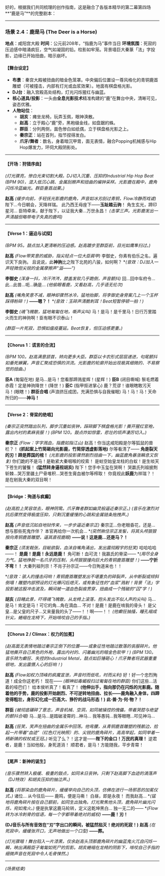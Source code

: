 好的，根据我们共同梳理的创作指南，这是融合了各版本精华的第二幕第四场**“鹿是马”**的完整剧本：

---

### **场景 2.4：鹿是马 (The Deer is a Horse)**

**地点**：咸阳宫大殿
**时间**：公元前208年，“指鹿为马”事件当日
**环境氛围**：死寂的压迫感中暗涌疯狂，空气如凝固的铅。柱影如牢笼。背景墙巨大秦篆「法」字投影，边缘已开始扭曲，暗示崩坏。

#### **【舞台设定】**
*   **布景**：秦宫大殿被扭曲的暗金色笼罩。中央偏后位置设一尊风格化的青铜鹿首雕塑（可被撞击，内部有灯光或血浆效果）。地面有棋盘格光影。
*   **DJ台**：融入宫殿高处结构，灯光闪烁猩红与幽蓝。
*   **核心道具/投影**：一头由**全息光影技术**精准构建的“鹿”在舞台中央，清晰可见，姿态优雅。
*   **人物站位**：
    *   **胡亥**：瘫坐龙椅，玩弄玉佩，眼神涣散。
    *   **赵高**：立于殿心“鹿”旁，黑袍缀金线，如盘踞的蛛。
    *   **群臣**：分列两侧，面色惨白如纸偶，立于棋盘格光影之上。
    *   **秦宗正**：站在首列，指节捏得发白。
    *   **爪牙/舞者**：数名，身着暗沉甲胄，面无表情，融合Popping机械感与Hip Hop爆发力，环伺大殿阴影处。

---

#### **【开场：狩猎序曲】**
*(灯光骤亮，惨白光束切割大殿。DJ切入沉重、压抑的Industrial Hip Hop Beat (BPM 90)，混入低沉心跳、金属刮擦声和扭曲的编钟采样。光影鹿在殿中，鹿角闪烁冷蓝幽光。群臣垂首战栗。)*

**赵高**
*(缓步向前，手轻抚光影鹿的鹿角，声音如冰刃刮过青铜，Flow冷静而戏谑)*
陛下…今日朝会，天降祥瑞。
此乃西王母座下——**玉趾踏云驹**！
角生玄光，蹄印星河…
臣特牵来，献于陛下，以证我大秦…万世永昌！
*(击掌三声。光影鹿发出一声清越但略带电子失真的鹿鸣)*

---

#### **【Verse 1：逼迫与试探】**
*(BPM 95。鼓点加入更清晰的压迫感。赵高踱步至群臣前，目光如鹰隼扫过。)*

**赵高**
*(Flow带笑意的威胁，指尖轻点一位大臣肩甲)*
李御史，你素有伯乐之名，遍识天下良驹。
且说说，此**神驹**比之陛下北苑的八骏，如何啊？
**(音效：DJ加入一声轻微但尖锐的金属摩擦声“滋——”)*

**李御史**
*(浑身一抖，冷汗涔涔，膝盖发软几乎跪倒，声音颤抖)*
回…回中车府令…此…此兽…呃…确是…
*(他偷眼看鹿，又看赵高，几乎语无伦次)*

**赵高**
*(嘴角笑意不减，眼神却骤然冰冷，猛地抬脚，将李御史身旁案几上一个玉杯踩得粉碎！)*
**——嗯？！**
**(音效：玉碎声清脆刺耳！Beat短暂停顿一拍！)*

**李御史**
*(魂飞魄散，猛地匍匐在地，嘶声尖叫)*
马！是马！是千里马！日行万里踏火而生的神驹啊！臣有眼不识泰山！

*(群臣一片死寂，恐惧如瘟疫蔓延。Beat恢复，但压迫感更重。)*

---

#### **【Chorus 1：谎言的合流】**
*(BPM 100。赵高满意颔首，转向更多大臣。群臣以卡农形式层层递进，句尾颤抖如垂死蝉翼，声音汇聚成恐惧的洪流。光影鹿的轮廓开始出现极其细微的、不易察觉的扭曲。)*

**臣A** (匍匐在地)
是马…是马！您看那蹄溅星辉！(星辉！)
**臣B** (闭目嘶喊)
鬃毛燃着赤霞！定是神驹降世！(降世！)
**臣C** (指甲抠进掌心)
鹿？荒谬！谁眼瞎敢污天马！(眼瞎！)
**群臣合唱** (声浪挤压成团，充满恐惧与自我催眠)
马！马！马！天命所归的——**神马！**

---

#### **【Verse 2：脊梁的绝唱】**
*(秦宗正突然踏出队列，脚步沉重如丧钟，踩碎脚下棋盘格光影！撕开猩红官袍，露出内衬的素麻丧服！)*
*(BPM 120。鼓点炸如惊雷，悲壮的埙声凄厉切入。)*

**秦宗正**
*(Flow：字字溅血，指鹿如指江山)*
赵高！你当这咸阳殿是尔等狐鼠的兽栏？！
**(抓起案上竹简砸向光影鹿，竹简穿透虚影落地)**
尔等看清了——
**角是裂天的刃！蹄是葬国的棺！**
*(光影鹿的投影骤然剧烈扭曲一下，幽蓝鹿角暴涨瞬息又恢复)*
你们跪的不是马！是勒紧大秦咽喉的绞索！
是蛀空始皇龙柱的白蚁！是生啖天下苍生的饕餮！
**(猛然转身逼视胡亥)**
陛下！您手中玉玺在哭啊！
哭嬴氏列祖披荆斩棘…哭万里疆土尸骨堆积…哭苍生膏血被尔等榨取！
你竟视此**妖鹿**为祥瑞？！是在剜我大秦的双目啊！

---

#### **【Bridge：殉道与疯癫】**
*(赵高脸上笑容敛去，眼神阴鸷。爪牙舞者群如幽灵般逼近秦宗正。)*
*(音乐在激烈对抗后骤然变得极度压抑，只剩沉重缓慢的心跳和金属链条拖拽声。)*

**赵高**
*(声音低沉如自地狱传来，一步步逼近秦宗正)*
秦宗正…你老眼昏花，还是…想与那些死鬼作伴？
本官再给你一次机会…
**(突然揪住宗正发髻，将其头颅狠狠按向青铜鹿首雕塑，逼其直视鹿眼)*
**——说！这是鹿…还是马？！**

**秦宗正**
*(须发戟张，目眦欲裂，血沫自嘴角涌出，发出震彻殿宇的狂笑)*
哈哈哈哈——！
**是鹿！是鹿！永远是鹿！**
角可断！血可流！我嬴氏的脊梁——
**(用尽全身力气，猛地挣脱一名爪牙的压制，头颅狠狠撞向巨大的青铜鹿首雕塑！)*
**——宁折不弯！！**
大秦列祖列宗！不肖子孙宗正——今日殉道来也！！

**(音效：骇人的撞击闷响！青铜鹿首雕塑发出不堪重负的碎裂声，从中断裂或倾斜倒塌！雕塑内部预设的灯光爆闪后熄灭，或有象征性的“血浆”溅射！背景「法」字投影被这股冲击波及，瞬间被一道血色裂痕贯穿，扭曲成一个残破的“囚”字！)*

**胡亥**
*(目睹此景，吓得魂飞魄散，从龙椅上滚落，抱头发出不似人声的尖叫)*
马…是马！肯定是马！可它的角…角在滴血…
不对！是鹿！是鹿在啃我的骨头！
是父皇…是父皇的尺子…又来量我的头了——！！啊——！！
*(他癫狂抽搐，瞳孔缩成针尖，蜷缩在龙椅下，开始啃咬自己的手指。)*

---

#### **【Chorus 2 / Climax：权力的加冕】**
*(赵高面无表情地踏过秦宗正倒下的位置——或象征性地踏过散落的丧服碎片。他猛地撕开自己黑色的外袍，露出内衬的、闪着幽光的暗金色软甲！)*
*(BPM 130。音乐转为癫狂、失控的Industrial Metal，鼓点如巨锤砸心！爪牙舞者将武器重重顿地，发出震慑人心的巨响！)*

**赵高**
*(Flow如权力顶峰的疯魔宣泄，声音时而低吼，时而尖利)*
好！好一个忠烈殉道！成全你这老朽！
现在——
*(眼神如毒蝎般扫过匍匐在地的群臣)*
你们这些…活着的哑巴们！
给本侯听真了！看真了！
**(他伸出手，指向那仍在闪烁的光影鹿。随着他的手势，鹿的投影开始剧烈、不可逆转地扭曲、拉长——鹿角融入身体，四蹄变得粗壮，身形幻化成一匹高大、狰狞的战马形态！)**
**此·兽·为·何·物？！**

**群臣**
*(被彻底碾碎了意志，声音机械、空洞，如同被操控的傀儡，带着哭腔与绝望的颤抖合唱)*
马…是马…是踏破凌霄的…神马…
我等愚钝…我等眼瞎…叩见神马…

**赵高**
*(狂笑，笑声在扭曲的金属乐中回荡。他弯腰，从青铜鹿首雕塑的残骸边，拾起一片带着“血迹”（红色灯光映照）的、尖锐的鹿角碎片，高高举起，如同举着一柄新铸的权杖或王冠。)*
听见了么？！这才是——**陛下的金口！万民的真理！**
逆君者，是鹿！当如他般，身死道消！
顺君者，是马！方能随我，平步青霄！

---

#### **【尾声：新神的诞生】**
*(音乐骤然转入极缓、极重的鼓点，如同末日丧钟。只剩下赵高脚下血迹的滴落声（DJ特效）和胡亥压抑的抽泣声。)*

**赵高**
*(将那染血的鹿角碎片，缓缓举向自己的头顶，仿佛在进行一场邪恶的加冕仪式。)*
诸位…
从今往后——
鹿鸣，便是马嘶！
白昼，即是永夜！
而我赵高…
**(猛地将鹿角碎片按在自己额前，如同生出独角。灯光聚焦他头顶，鹿角碎片幽光闪烁，宛如鬼火。)*
便是执掌这鹿马轮转，定义这乾坤黑白…
独一无二的——
**(Flow转为冰冷刺骨的低语，每一个字都带着绝对的威权)*
**——鹿！刃！**

**(DJ音乐与所有音效在“刃”字出口的瞬间，被猛然掐灭！绝对的死寂！)**
**赵高**
*(在死寂中，缓缓张开口，无声地做出一个口型)*
**——葬。**

*(灯光骤暗！舞台陷入一片漆黑，仅余赵高头顶那鹿角碎片的幽蓝鬼火兀自闪烁一瞬，映出满殿臣子匍匐如死尸的剪影。胡亥蜷缩在龙椅的阴影下，啃咬自己手指的细微声音在死寂中令人毛骨悚然。)*

---
*(场景结束)*